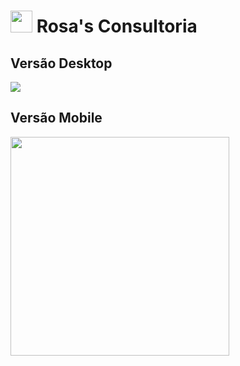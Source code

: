 # <img src="https://github.com/bernardobfg/dinamica_pame/blob/main/assets/favicon.svg" width="35px"/> Rosa's Consultoria

## Versão Desktop
<img src="https://github.com/bernardobfg/dinamica_pame/blob/main/assets/rosa_desktop.png"/>

## Versão Mobile
<img src="https://github.com/bernardobfg/dinamica_pame/blob/main/assets/rosa_mobile.png" width="350px"/>
